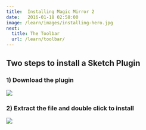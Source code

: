 ```yaml
---
title:  Installing Magic Mirror 2
date:   2016-01-18 02:58:00
image: /learn/images/installing-hero.jpg
next: 
  title: The Toolbar
  url: /learn/toolbar/
---
```


## Two steps to install a Sketch Plugin

### 1) Download the plugin  

[![](../images/installing-download.png)](/download/latest)

### 2) Extract the file and double click to install  
![](../images/installing-extract.png)  
